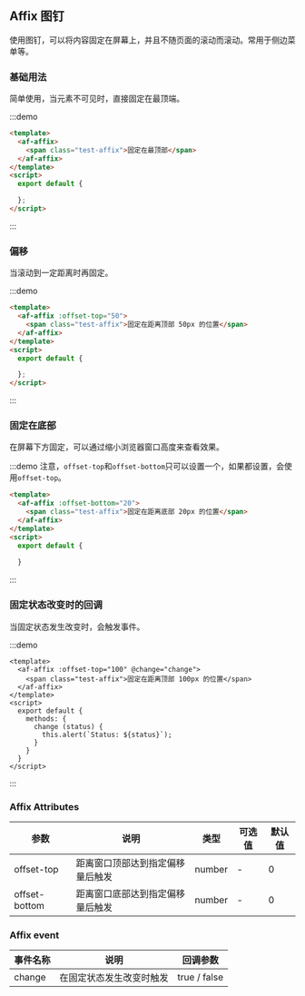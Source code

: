 <style>
.test-affix {
  display: inline-block;
  color: #fff;
  padding: 10px 30px;
  text-align: center;
  background: rgba(0,153,229,.9);
}
</style>

## Affix 图钉

使用图钉，可以将内容固定在屏幕上，并且不随页面的滚动而滚动。常用于侧边菜单等。

### 基础用法

简单使用，当元素不可见时，直接固定在最顶端。

:::demo

```html
<template>
  <af-affix>
    <span class="test-affix">固定在最顶部</span>
  </af-affix>
</template>
<script>
  export default {

  };
</script>
```

:::

### 偏移

当滚动到一定距离时再固定。

:::demo

```html
<template>
  <af-affix :offset-top="50">
    <span class="test-affix">固定在距离顶部 50px 的位置</span>
  </af-affix>
</template>
<script>
  export default {

  };
</script>
```

:::

### 固定在底部

在屏幕下方固定，可以通过缩小浏览器窗口高度来查看效果。

:::demo 注意，`offset-top`和`offset-bottom`只可以设置一个，如果都设置，会使用`offset-top`。

```html
<template>
  <af-affix :offset-bottom="20">
    <span class="test-affix">固定在距离底部 20px 的位置</span>
  </af-affix>
</template>
<script>
  export default {
    
  }
```

:::

### 固定状态改变时的回调

当固定状态发生改变时，会触发事件。

:::demo

```htmlGitGit
<template>
  <af-affix :offset-top="100" @change="change">
    <span class="test-affix">固定在距离顶部 100px 的位置</span>
  </af-affix>
</template>
<script>
  export default {
    methods: {
      change (status) {
        this.alert(`Status: ${status}`);
      }
    }
  }
</script>
```

:::

### Affix Attributes

| 参数          | 说明                             | 类型   | 可选值 | 默认值 |
| ------------- | -------------------------------- | ------ | ------ | ------ |
| offset-top    | 距离窗口顶部达到指定偏移量后触发 | number | -      | 0      |
| offset-bottom | 距离窗口底部达到指定偏移量后触发 | number | -      | 0      |

### Affix event

| 事件名称 | 说明                     | 回调参数     |
| -------- | ------------------------ | ------------ |
| change   | 在固定状态发生改变时触发 | true / false |
